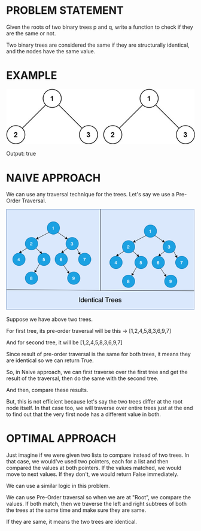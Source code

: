 # PROBLEM STATEMENT

Given the roots of two binary trees p and q, write a function to check if they are the same or not.

Two binary trees are considered the same if they are structurally identical, and the nodes have the same value.

# EXAMPLE

![Alt text](image.png)

Output: true

# NAIVE APPROACH

We can use any traversal technique for the trees. Let's say we use a Pre-Order Traversal.

![Alt text](image-1.png)

Suppose we have above two trees.

For first tree, its pre-order traversal will be this -> [1,2,4,5,8,3,6,9,7]

And for second tree, it will be [1,2,4,5,8,3,6,9,7]

Since result of pre-order traversal is the same for both trees, it means they are identical so we can return True.

So, in Naive approach, we can first traverse over the first tree and get the result of the traversal, then do the same with the second tree.

And then, compare these results.

But, this is not efficient because let's say the two trees differ at the root node itself. In that case too, we will traverse over entire trees just at the end to find out that the very first node has a different value in both.

# OPTIMAL APPROACH

Just imagine if we were given two lists to compare instead of two trees. In that case, we would've used two pointers, each for a list and then compared the values at both pointers. If the values matched, we would move to next values. If they don't, we would return False immediately.

We can use a similar logic in this problem.

We can use Pre-Order traversal so when we are at "Root", we compare the values. If both match, then we traverse the left and right subtrees of both the trees at the same time and make sure they are same. 

If they are same, it means the two trees are identical.